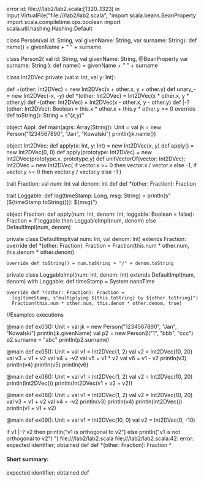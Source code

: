 error id: file://<WORKSPACE>/lab2/lab2.scala:[1320..1323) in Input.VirtualFile("file://<WORKSPACE>/lab2/lab2.scala", "import scala.beans.BeanProperty
import scala.compiletime.ops.boolean
import scala.util.hashing.Hashing.Default

class Person(val id: String, val givenName: String, var surname: String):
  def name() = givenName + " " + surname

class Person2(
    val id: String,
    val givenName: String,
    @BeanProperty var surname: String
):
  def name() = givenName + " " + surname

class Int2DVec private (val x: Int, val y: Int):

  def +(other: Int2DVec) = new Int2DVec(x + other.x, y + other.y)
  def unary_- = new Int2DVec(-x, -y)
  def *(other: Int2DVec) = Int2DVec(x * other.x, y * other.y)
  def -(other: Int2DVec) = Int2DVec(x - other.x, y - other.y)
  def |-?(other: Int2DVec): Boolean = this.x * other.x + this.y * other.y == 0
  override def toString(): String = s"($x,$y)"

object Appl:
  def main(agrs: Array[String]): Unit =
    val jk = new Person("1234567890", "Jan", "Kowalski")
    println(jk.name())

object Int2DVec:
  def apply(x: Int, y: Int) = new Int2DVec(x, y)
  def apply() = new Int2DVec(0, 0)
  def apply(prototype: Int2DVec) = new Int2DVec(prototype.x, prototype.y)
  def unitVectorOf(vector: Int2DVec): Int2DVec = new Int2DVec(
    if vector.x >= 0 then vector.x / vector.x else -1,
    if vector.y >= 0 then vector.y / vector.y else -1
  )

trait Fraction:
  val num: Int
  val denom: Int
  def 
  def *(other: Fraction): Fraction

trait Loggable:
  def log(timeStamp: Long, msg: String) =
    println(s"[${timeStamp.toString()}]: ${msg}")

object Fraction:
  def apply(num: Int, denom: Int, loggable: Boolean = false): Fraction =
    if loggable then LoggableImpl(num, denom)
    else DefaultImpl(num, denom)

  private class DefaultImpl(val num: Int, val denom: Int) extends Fraction:
    override def *(other: Fraction): Fraction =
      Fraction(this.num * other.num, this.denom * other.denom)

    override def toString() = num.toString + "/" + denom.toString

  private class LoggableImpl(num: Int, denom: Int)
      extends DefaultImpl(num, denom)
      with Loggable:
    def timeStamp = System.nanoTime

    override def *(other: Fraction): Fraction =
      log(timeStamp, s"multiplying ${this.toString} by ${other.toString}")
      Fraction(this.num * other.num, this.denom * other.denom, true)

//Examples executions

@main def ex03(): Unit =
  val jk = new Person("1234567890", "Jan", "Kowalski")
  println(jk.givenName)
  val p2 = new Person2("1", "bbb", "ccc")
  p2.surname = "abc"
  println(p2.surname)

@main def ex05(): Unit =
  val v1 = Int2DVec(1, 2)
  val v2 = Int2DVec(10, 20)
  val v3 = v1 + v2
  val v4 = -v2
  val v5 = v1 * v2
  val v6 = v1 - v2
  println(v3)
  println(v4)
  println(v5)
  println(v6)

@main def ex06(): Unit =
  val v1 = Int2DVec(1, 2)
  val v2 = Int2DVec(10, 20)
  println(Int2DVec())
  println(Int2DVec(v1 + v2 + v2))

@main def ex08(): Unit =
  val v1 = Int2DVec(1, 2)
  val v2 = Int2DVec(10, 20)
  val v3 = v1 + v2
  val v4 = -v2
  println(v3)
  println(v4)
  println(Int2DVec())
  println(v1 + v1 + v2)

@main def ex09(): Unit =
  val v1 = Int2DVec(10, 0)
  val v2 = Int2DVec(0, -10)

  if v1 |-? v2 then println("v1 is orthogonal to v2")
  else println("v1 is not orthogonal to v2")
")
file://<WORKSPACE>/lab2/lab2.scala
file://<WORKSPACE>/lab2/lab2.scala:42: error: expected identifier; obtained def
  def *(other: Fraction): Fraction
  ^
#### Short summary: 

expected identifier; obtained def